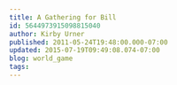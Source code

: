 ```yaml
---
title: A Gathering for Bill
id: 5644973915098815040
author: Kirby Urner
published: 2011-05-24T19:48:00.000-07:00
updated: 2015-07-19T09:49:08.074-07:00
blog: world_game
tags: 
---
```


